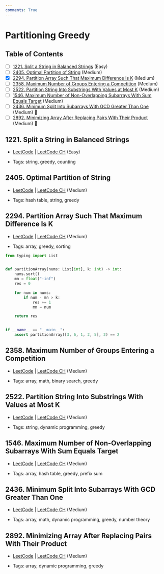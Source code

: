 ```yaml
---
comments: True
---
```


# Partitioning Greedy

## Table of Contents

- [ ] [1221. Split a String in Balanced Strings](https://leetcode.cn/problems/split-a-string-in-balanced-strings/) (Easy)
- [ ] [2405. Optimal Partition of String](https://leetcode.cn/problems/optimal-partition-of-string/) (Medium)
- [x] [2294. Partition Array Such That Maximum Difference Is K](https://leetcode.cn/problems/partition-array-such-that-maximum-difference-is-k/) (Medium)
- [ ] [2358. Maximum Number of Groups Entering a Competition](https://leetcode.cn/problems/maximum-number-of-groups-entering-a-competition/) (Medium)
- [ ] [2522. Partition String Into Substrings With Values at Most K](https://leetcode.cn/problems/partition-string-into-substrings-with-values-at-most-k/) (Medium)
- [ ] [1546. Maximum Number of Non-Overlapping Subarrays With Sum Equals Target](https://leetcode.cn/problems/maximum-number-of-non-overlapping-subarrays-with-sum-equals-target/) (Medium)
- [ ] [2436. Minimum Split Into Subarrays With GCD Greater Than One](https://leetcode.cn/problems/minimum-split-into-subarrays-with-gcd-greater-than-one/) (Medium) 👑
- [ ] [2892. Minimizing Array After Replacing Pairs With Their Product](https://leetcode.cn/problems/minimizing-array-after-replacing-pairs-with-their-product/) (Medium) 👑

## 1221. Split a String in Balanced Strings

-   [LeetCode](https://leetcode.com/problems/split-a-string-in-balanced-strings/) | [LeetCode CH](https://leetcode.cn/problems/split-a-string-in-balanced-strings/) (Easy)

-   Tags: string, greedy, counting
## 2405. Optimal Partition of String

-   [LeetCode](https://leetcode.com/problems/optimal-partition-of-string/) | [LeetCode CH](https://leetcode.cn/problems/optimal-partition-of-string/) (Medium)

-   Tags: hash table, string, greedy
## 2294. Partition Array Such That Maximum Difference Is K

-   [LeetCode](https://leetcode.com/problems/partition-array-such-that-maximum-difference-is-k/) | [LeetCode CH](https://leetcode.cn/problems/partition-array-such-that-maximum-difference-is-k/) (Medium)

-   Tags: array, greedy, sorting

```python title="2294. Partition Array Such That Maximum Difference Is K - Python Solution"
from typing import List


def partitionArray(nums: List[int], k: int) -> int:
    nums.sort()
    mn = float("-inf")
    res = 0

    for num in nums:
        if num - mn > k:
            res += 1
            mn = num

    return res


if __name__ == "__main__":
    assert partitionArray([3, 6, 1, 2, 5], 2) == 2

```

## 2358. Maximum Number of Groups Entering a Competition

-   [LeetCode](https://leetcode.com/problems/maximum-number-of-groups-entering-a-competition/) | [LeetCode CH](https://leetcode.cn/problems/maximum-number-of-groups-entering-a-competition/) (Medium)

-   Tags: array, math, binary search, greedy
## 2522. Partition String Into Substrings With Values at Most K

-   [LeetCode](https://leetcode.com/problems/partition-string-into-substrings-with-values-at-most-k/) | [LeetCode CH](https://leetcode.cn/problems/partition-string-into-substrings-with-values-at-most-k/) (Medium)

-   Tags: string, dynamic programming, greedy
## 1546. Maximum Number of Non-Overlapping Subarrays With Sum Equals Target

-   [LeetCode](https://leetcode.com/problems/maximum-number-of-non-overlapping-subarrays-with-sum-equals-target/) | [LeetCode CH](https://leetcode.cn/problems/maximum-number-of-non-overlapping-subarrays-with-sum-equals-target/) (Medium)

-   Tags: array, hash table, greedy, prefix sum
## 2436. Minimum Split Into Subarrays With GCD Greater Than One

-   [LeetCode](https://leetcode.com/problems/minimum-split-into-subarrays-with-gcd-greater-than-one/) | [LeetCode CH](https://leetcode.cn/problems/minimum-split-into-subarrays-with-gcd-greater-than-one/) (Medium)

-   Tags: array, math, dynamic programming, greedy, number theory
## 2892. Minimizing Array After Replacing Pairs With Their Product

-   [LeetCode](https://leetcode.com/problems/minimizing-array-after-replacing-pairs-with-their-product/) | [LeetCode CH](https://leetcode.cn/problems/minimizing-array-after-replacing-pairs-with-their-product/) (Medium)

-   Tags: array, dynamic programming, greedy
